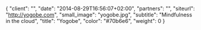 {
   "client": "",
   "date": "2014-08-29T16:56:07+02:00",
   "partners": "",
   "siteurl": "http://yogobe.com",
   "small_image": "yogobe.jpg",
   "subtitle": "Mindfulness in the cloud",
   "title": "Yogobe",
   "color": "#70b6e6",
   "weight": 0
}

